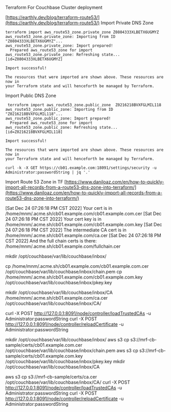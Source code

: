 Terraform For Couchbase Cluster deployment

[https://earthly.dev/blog/terraform-route53/](https://earthly.dev/blog/terraform-route53/)
Import Private DNS Zone
```shell
terraform import aws_route53_zone.private_zone Z0804333XLBETX6UGMYZ
aws_route53_zone.private_zone: Importing from ID "Z0804333XLBETX6UGMYZ"...
aws_route53_zone.private_zone: Import prepared!
  Prepared aws_route53_zone for import
aws_route53_zone.private_zone: Refreshing state... [id=Z0804333XLBETX6UGMYZ]

Import successful!

The resources that were imported are shown above. These resources are now in
your Terraform state and will henceforth be managed by Terraform.
```
Import Public DNS Zone
```shell
 terraform import aws_route53_zone.public_zone  Z0216218BVXFGLMIL118
aws_route53_zone.public_zone: Importing from ID "Z0216218BVXFGLMIL118"...
aws_route53_zone.public_zone: Import prepared!
  Prepared aws_route53_zone for import
aws_route53_zone.public_zone: Refreshing state... [id=Z0216218BVXFGLMIL118]

Import successful!

The resources that were imported are shown above. These resources are now in
your Terraform state and will henceforth be managed by Terraform.
```

```shell
curl -k -X GET https://cb01.example.com:18091/settings/security -u Administrator:passwordString | jq '.'
```
Import Route 53 Zone in TF
[https://www.daniloaz.com/en/how-to-quickly-import-all-records-from-a-route53-dns-zone-into-terraform/](https://www.daniloaz.com/en/how-to-quickly-import-all-records-from-a-route53-dns-zone-into-terraform/)

[Sat Dec 24 07:26:18 PM CST 2022] Your cert is in  /home/mnm/.acme.sh/cb01.example.com/cb01.example.com.cer 
[Sat Dec 24 07:26:18 PM CST 2022] Your cert key is in  /home/mnm/.acme.sh/cb01.example.com/cb01.example.com.key 
[Sat Dec 24 07:26:18 PM CST 2022] The intermediate CA cert is in  /home/mnm/.acme.sh/cb01.example.com/ca.cer 
[Sat Dec 24 07:26:18 PM CST 2022] And the full chain certs is there:  /home/mnm/.acme.sh/cb01.example.com/fullchain.cer 

mkdir /opt/couchbase/var/lib/couchbase/inbox/
 
cp /home/mnm/.acme.sh/cb01.example.com/cb01.example.com.cer  /opt/couchbase/var/lib/couchbase/inbox/chain.pem
cp /home/mnm/.acme.sh/cb01.example.com/cb01.example.com.key  /opt/couchbase/var/lib/couchbase/inbox/pkey.key

mkdir /opt/couchbase/var/lib/couchbase/inbox/CA
/home/mnm/.acme.sh/cb01.example.com/ca.cer  /opt/couchbase/var/lib/couchbase/inbox/CA/

curl -X POST http://127.0.0.1:8091/node/controller/loadTrustedCAs -u Administrator:passwordString
curl -X POST http://127.0.0.1:8091/node/controller/reloadCertificate -u Administrator:passwordString

mkdir /opt/couchbase/var/lib/couchbase/inbox/
aws s3 cp s3://mrf-cb-sample/certs/cb01.example.com.cer  /opt/couchbase/var/lib/couchbase/inbox/chain.pem
aws s3 cp s3://mrf-cb-sample/certs/cb01.example.com.key  /opt/couchbase/var/lib/couchbase/inbox/pkey.key
mkdir /opt/couchbase/var/lib/couchbase/inbox/CA
 
aws s3 cp s3://mrf-cb-sample/certs/ca.cer  /opt/couchbase/var/lib/couchbase/inbox/CA/
curl -X POST http://127.0.0.1:8091/node/controller/loadTrustedCAs -u Administrator:passwordString
curl -X POST http://127.0.0.1:8091/node/controller/reloadCertificate -u Administrator:passwordString
 
